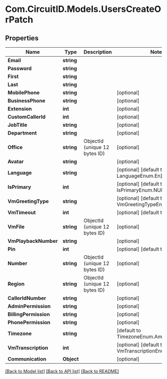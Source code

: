 
# Com.CircuitID.Models.UsersCreateOrPatch

## Properties

Name | Type | Description | Notes
------------ | ------------- | ------------- | -------------
**Email** | **string** |  | 
**Password** | **string** |  | 
**First** | **string** |  | 
**Last** | **string** |  | 
**MobilePhone** | **string** |  | [optional] 
**BusinessPhone** | **string** |  | [optional] 
**Extension** | **int** |  | [optional] 
**CustomCallerId** | **int** |  | [optional] 
**JobTitle** | **string** |  | [optional] 
**Department** | **string** |  | [optional] 
**Office** | **string** | ObjectId (unique 12 bytes ID) | [optional] 
**Avatar** | **string** |  | [optional] 
**Language** | **string** |  | [optional] [default to LanguageEnum.En]
**IsPrimary** | **int** |  | [optional] [default to IsPrimaryEnum.NUMBER_0]
**VmGreetingType** | **string** |  | [optional] [default to VmGreetingTypeEnum.Default]
**VmTimeout** | **int** |  | [optional] [default to 20]
**VmFile** | **string** | ObjectId (unique 12 bytes ID) | [optional] 
**VmPlaybackNumber** | **string** |  | [optional] 
**Pin** | **int** |  | [optional] [default to 1234]
**Number** | **string** | ObjectId (unique 12 bytes ID) | [optional] 
**Region** | **string** | ObjectId (unique 12 bytes ID) | [optional] 
**CallerIdNumber** | **string** |  | [optional] 
**AdminPermission** | **string** |  | [optional] 
**BillingPermission** | **string** |  | [optional] 
**PhonePermission** | **string** |  | [optional] 
**Timezone** | **string** |  | [default to TimezoneEnum.AmericaNewYork]
**VmTranscription** | **int** |  | [optional] [default to VmTranscriptionEnum.NUMBER_0]
**Communication** | **Object** |  | [optional] 

[[Back to Model list]](../README.md#documentation-for-models)
[[Back to API list]](../README.md#documentation-for-api-endpoints)
[[Back to README]](../README.md)

